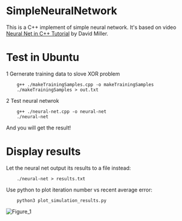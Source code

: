 # SimpleNeuralNetwork
This is a C++ implement of simple neural network. It's based on video [Neural Net in C++ Tutorial](https://vimeo.com/19569529) by David Miller.
# Test in Ubuntu
1 Gernerate training data to slove XOR problem
```
    g++ ./makeTrainingSamples.cpp -o makeTrainingSamples
    ./makeTrainingSamples > out.txt
```
2 Test neural netwrok
```
    g++ ./neural-net.cpp -o neural-net
    ./neural-net
```
And you will get the result!



# Display results
Let the neural net output its results to a file instead:
```
    ./neural-net > results.txt
```

Use python to plot iteration number vs recent average error:
``` 
    python3 plot_simulation_results.py
```

![Figure_1](https://github.com/bartboogmans/SimpleNeuralNetwork/assets/5917472/dcb5eb31-ac09-4ebc-8213-6934ab3b3e02)
